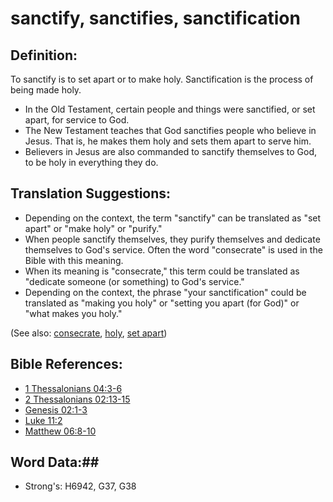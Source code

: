 # sanctify, sanctifies, sanctification #

## Definition: ##

To sanctify is to set apart or to make holy. Sanctification is the process of being made holy.

* In the Old Testament, certain people and things were sanctified, or set apart, for service to God.
* The New Testament teaches that God sanctifies people who believe in Jesus. That is, he makes them holy and sets them apart to serve him.
* Believers in Jesus are also commanded to sanctify themselves to God, to be holy in everything they do.

## Translation Suggestions: ##
* Depending on the context, the term "sanctify" can be translated as "set apart" or "make holy" or "purify."
* When people sanctify themselves, they purify themselves and dedicate themselves to God's service. Often the word "consecrate" is used in the Bible with this meaning.
* When its meaning is  "consecrate," this term could be translated as "dedicate someone (or something) to God's service."
* Depending on the context, the phrase "your sanctification" could be translated as "making you holy" or "setting you apart (for God)" or "what makes you holy."

(See also: [consecrate](../kt/consecrate.md), [holy](../kt/holy.md), [set apart](../kt/setapart.md))

## Bible References: ##

* [1 Thessalonians 04:3-6](rc://en/tn/help/1th/04/03)
* [2 Thessalonians 02:13-15](rc://en/tn/help/2th/02/13)
* [Genesis 02:1-3](rc://en/tn/help/gen/02/01)
* [Luke 11:2](rc://en/tn/help/luk/11/02)
* [Matthew 06:8-10](rc://en/tn/help/mat/06/08)


## Word Data:##

* Strong's: H6942, G37, G38

